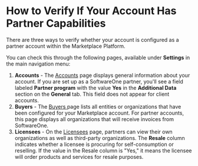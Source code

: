 # How to Verify If Your Account Has Partner Capabilities

There are three ways to verify whether your account is configured as a partner account within the Marketplace Platform.&#x20;

You can check this through the following pages, available under **Settings** in the main navigation menu:

1. **Accounts** - The [Accounts](../../../modules-and-features/settings/account/) page displays general information about your account. If you are set up as a SoftwareOne partner, you'll see a field labeled **Partner program** with the value **Yes** in the **Additional Data** section on the **General** tab. This field does not appear for client accounts.
2. **Buyers** - The [Buyers ](../../../modules-and-features/settings/buyers/)page lists all entities or organizations that have been configured for your Marketplace account. For partner accounts, this page displays all organizations that will receive invoices from SoftwareOne.
3. **Licensees** - On the [Licensees](../../../modules-and-features/settings/licensees/) page, partners can view their own organizations as well as third-party organizations. The **Resale** column indicates whether a licensee is procuring for self-consumption or reselling. If the value in the Resale column is "Yes," it means the licensee will order products and services for resale purposes.

